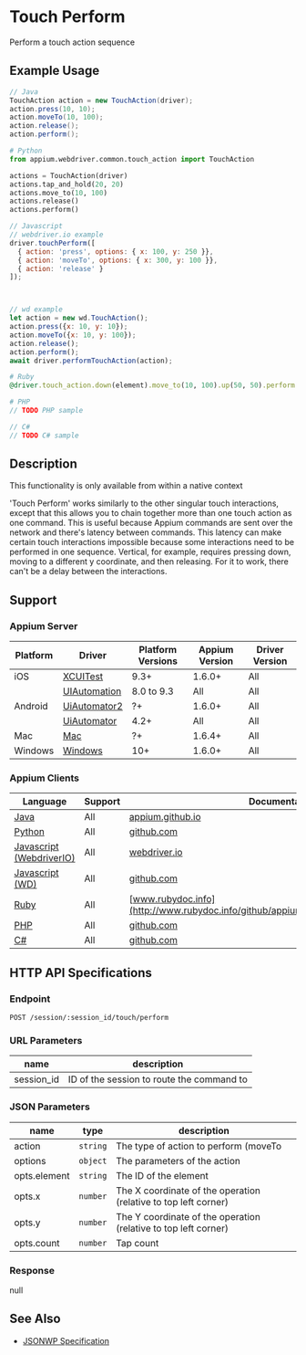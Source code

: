 # Touch Perform

Perform a touch action sequence

## Example Usage

```java
// Java
TouchAction action = new TouchAction(driver);
action.press(10, 10);
action.moveTo(10, 100);
action.release();
action.perform();

```

```python
# Python
from appium.webdriver.common.touch_action import TouchAction

actions = TouchAction(driver)
actions.tap_and_hold(20, 20)
actions.move_to(10, 100)
actions.release()
actions.perform()

```

```javascript
// Javascript
// webdriver.io example
driver.touchPerform([
  { action: 'press', options: { x: 100, y: 250 }},
  { action: 'moveTo', options: { x: 300, y: 100 }},
  { action: 'release' }
]);



// wd example
let action = new wd.TouchAction();
action.press({x: 10, y: 10});
action.moveTo({x: 10, y: 100});
action.release();
action.perform();
await driver.performTouchAction(action);

```

```ruby
# Ruby
@driver.touch_action.down(element).move_to(10, 100).up(50, 50).perform

```

```php
# PHP
// TODO PHP sample

```

```csharp
// C#
// TODO C# sample

```

## Description

This functionality is only available from within a native context

'Touch Perform' works similarly to the other singular touch interactions, except that this allows you to chain together more than one touch action as one command. This is useful because Appium commands are sent over the network and there's latency between commands. This latency can make certain touch interactions impossible because some interactions need to be performed in one sequence. Vertical, for example, requires pressing down, moving to a different y coordinate, and then releasing. For it to work, there can't be a delay between the interactions.

## Support

### Appium Server

| Platform | Driver                                                   | Platform Versions | Appium Version | Driver Version |
| -------- | -------------------------------------------------------- | ----------------- | -------------- | -------------- |
| iOS      | [XCUITest](/docs/en/drivers/ios-xcuitest.md)             | 9.3+              | 1.6.0+         | All            |
|          | [UIAutomation](/docs/en/drivers/ios-uiautomation.md)     | 8.0 to 9.3        | All            | All            |
| Android  | [UiAutomator2](/docs/en/drivers/android-uiautomator2.md) | ?+                | 1.6.0+         | All            |
|          | [UiAutomator](/docs/en/drivers/android-uiautomator.md)   | 4.2+              | All            | All            |
| Mac      | [Mac](/docs/en/drivers/mac.md)                           | ?+                | 1.6.4+         | All            |
| Windows  | [Windows](/docs/en/drivers/windows.md)                   | 10+               | 1.6.0+         | All            |

### Appium Clients

| Language                                                             | Support | Documentation                                                                                             |
| -------------------------------------------------------------------- | ------- | --------------------------------------------------------------------------------------------------------- |
| [Java](https://github.com/appium/java-client/releases/latest)        | All     | [appium.github.io](http://appium.github.io/java-client/io/appium/java_client/TouchAction.html)            |
| [Python](https://github.com/appium/python-client/releases/latest)    | All     | [github.com](https://github.com/appium/python-client/blob/master/appium/webdriver/common/touch_action.py) |
| [Javascript (WebdriverIO)](http://webdriver.io/index.html)           | All     | [webdriver.io](http://webdriver.io/api/mobile/performTouchAction.html)                                    |
| [Javascript (WD)](https://github.com/admc/wd/releases/latest)        | All     | [github.com](https://github.com/admc/wd/blob/master/lib/commands.js#L1546)                                |
| [Ruby](https://github.com/appium/ruby_lib/releases/latest)           | All     | [www.rubydoc.info](http://www.rubydoc.info/github/appium/ruby_lib/Appium/TouchAction)                     |
| [PHP](https://github.com/appium/php-client/releases/latest)          | All     | [github.com](https://github.com/appium/php-client/)                                                       |
| [C#](https://github.com/appium/appium-dotnet-driver/releases/latest) | All     | [github.com](https://github.com/appium/appium-dotnet-driver/)                                             |

## HTTP API Specifications

### Endpoint

`POST /session/:session_id/touch/perform`

### URL Parameters

| name       | description                               |
| ---------- | ----------------------------------------- |
| session_id | ID of the session to route the command to |

### JSON Parameters

| name         | type     | description                                                     |
| ------------ | -------- | --------------------------------------------------------------- |
| action       | `string` | The type of action to perform (moveTo|release|press|tap|wait)   |
| options      | `object` | The parameters of the action                                    |
| opts.element | `string` | The ID of the element                                           |
| opts.x       | `number` | The X coordinate of the operation (relative to top left corner) |
| opts.y       | `number` | The Y coordinate of the operation (relative to top left corner) |
| opts.count   | `number` | Tap count                                                       |

### Response

null

## See Also

* [JSONWP Specification](https://github.com/appium/appium-base-driver/blob/master/lib/mjsonwp/routes.js#L292)